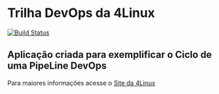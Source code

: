 # Trilha DevOps da 4Linux

<!-- Altere a Flag abaixo com sua URL do Travis -->
[![Build Status](https://travis-ci.org/alvino/DevOpsLab-HelloWorld.svg?branch=master)](https://travis-ci.org/alvino/DevOpsLab-HelloWorld)

## Aplicação criada para exemplificar o Ciclo de uma PipeLine DevOps


Para maiores informações acesse o [Site da 4Linux](https://www.4linux.com.br/cursos/devops)
